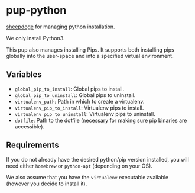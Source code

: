 # pup-python

[sheepdoge](https://github.com/mattjmcnaughton/sheepdoge) for managing python
installation.

We only install Python3.

This pup also manages installing Pips. It supports both installing pips globally
into the user-space and into a specified virtual environment.

## Variables

- `global_pip_to_install`: Global pips to install.
- `global_pip_to_uninstall`: Global pips to uninstall.
- `virtualenv_path`: Path in which to create a virtualenv.
- `virtualenv_pip_to_install`: Virtualenv pips to install.
- `virtualenv_pip_to_uninstall`: Virtualenv pips to uninstall.
- `dotfile`: Path to the dotfile (necessary for making sure pip binaries are
  accessible).

## Requirements

If you do not already have the desired python/pip version installed, you will
need either `homebrew` or `python-apt` (depending on your OS).

We also assume that you have the `virtualenv` executable available (however you
decide to install it).
